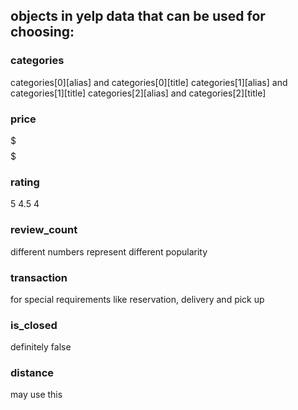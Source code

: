 ## objects in yelp data that can be used for choosing:
### categories
categories[0][alias] and categories[0][title] 
categories[1][alias] and categories[1][title] 
categories[2][alias] and categories[2][title] 

### price
$
$$
$$$
$$$$

### rating
5
4.5
4

### review_count
different numbers represent different popularity

### transaction
for special requirements like reservation, delivery and pick up

### is_closed
definitely false

### distance
may use this
